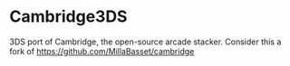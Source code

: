 # Cambridge3DS
3DS port of Cambridge, the open-source arcade stacker. Consider this a fork of https://github.com/MillaBasset/cambridge
